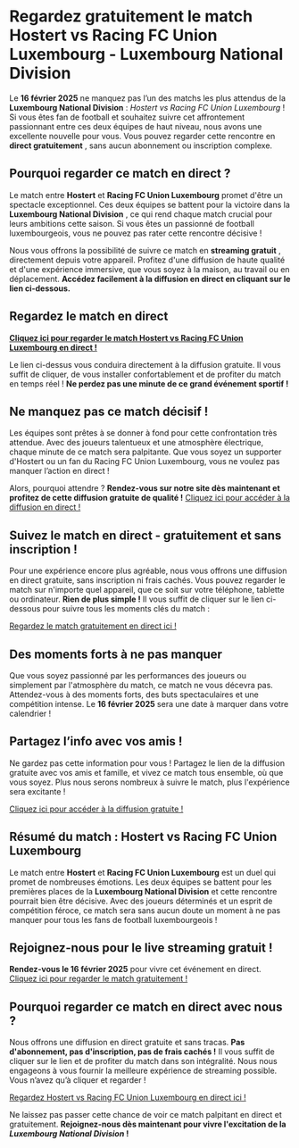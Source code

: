 # Regardez gratuitement le match Hostert vs Racing FC Union Luxembourg - Luxembourg National Division

Le **16 février 2025** ne manquez pas l’un des matchs les plus attendus de la **Luxembourg National Division** : _Hostert vs Racing FC Union Luxembourg_ ! Si vous êtes fan de football et souhaitez suivre cet affrontement passionnant entre ces deux équipes de haut niveau, nous avons une excellente nouvelle pour vous. Vous pouvez regarder cette rencontre en **direct gratuitement** , sans aucun abonnement ou inscription complexe.

## Pourquoi regarder ce match en direct ?

Le match entre **Hostert** et **Racing FC Union Luxembourg** promet d'être un spectacle exceptionnel. Ces deux équipes se battent pour la victoire dans la **Luxembourg National Division** , ce qui rend chaque match crucial pour leurs ambitions cette saison. Si vous êtes un passionné de football luxembourgeois, vous ne pouvez pas rater cette rencontre décisive !

Nous vous offrons la possibilité de suivre ce match en **streaming gratuit** , directement depuis votre appareil. Profitez d'une diffusion de haute qualité et d'une expérience immersive, que vous soyez à la maison, au travail ou en déplacement. **Accédez facilement à la diffusion en direct en cliquant sur le lien ci-dessous.**

## Regardez le match en direct

**[Cliquez ici pour regarder le match Hostert vs Racing FC Union Luxembourg en direct !](https://tinyurl.com/livestreamfreeo?st=Hostert+vs+Racing+FC+Union+Luxembourg&si=ghc)**

Le lien ci-dessus vous conduira directement à la diffusion gratuite. Il vous suffit de cliquer, de vous installer confortablement et de profiter du match en temps réel ! **Ne perdez pas une minute de ce grand événement sportif !**

## Ne manquez pas ce match décisif !

Les équipes sont prêtes à se donner à fond pour cette confrontation très attendue. Avec des joueurs talentueux et une atmosphère électrique, chaque minute de ce match sera palpitante. Que vous soyez un supporter d'Hostert ou un fan du Racing FC Union Luxembourg, vous ne voulez pas manquer l’action en direct !

Alors, pourquoi attendre ? **Rendez-vous sur notre site dès maintenant et profitez de cette diffusion gratuite de qualité !** [Cliquez ici pour accéder à la diffusion en direct !](https://tinyurl.com/livestreamfreeo?st=Hostert+vs+Racing+FC+Union+Luxembourg&si=ghc)

## Suivez le match en direct - gratuitement et sans inscription !

Pour une expérience encore plus agréable, nous vous offrons une diffusion en direct gratuite, sans inscription ni frais cachés. Vous pouvez regarder le match sur n'importe quel appareil, que ce soit sur votre téléphone, tablette ou ordinateur. **Rien de plus simple !** Il vous suffit de cliquer sur le lien ci-dessous pour suivre tous les moments clés du match :

[Regardez le match gratuitement en direct ici !](https://tinyurl.com/livestreamfreeo?st=Hostert+vs+Racing+FC+Union+Luxembourg&si=ghc)

## Des moments forts à ne pas manquer

Que vous soyez passionné par les performances des joueurs ou simplement par l'atmosphère du match, ce match ne vous décevra pas. Attendez-vous à des moments forts, des buts spectaculaires et une compétition intense. Le **16 février 2025** sera une date à marquer dans votre calendrier !

## Partagez l’info avec vos amis !

Ne gardez pas cette information pour vous ! Partagez le lien de la diffusion gratuite avec vos amis et famille, et vivez ce match tous ensemble, où que vous soyez. Plus nous serons nombreux à suivre le match, plus l'expérience sera excitante !

[Cliquez ici pour accéder à la diffusion gratuite !](https://tinyurl.com/livestreamfreeo?st=Hostert+vs+Racing+FC+Union+Luxembourg&si=ghc)

## Résumé du match : Hostert vs Racing FC Union Luxembourg

Le match entre **Hostert** et **Racing FC Union Luxembourg** est un duel qui promet de nombreuses émotions. Les deux équipes se battent pour les premières places de la **Luxembourg National Division** et cette rencontre pourrait bien être décisive. Avec des joueurs déterminés et un esprit de compétition féroce, ce match sera sans aucun doute un moment à ne pas manquer pour tous les fans de football luxembourgeois !

## Rejoignez-nous pour le live streaming gratuit !

**Rendez-vous le 16 février 2025** pour vivre cet événement en direct. [Cliquez ici pour regarder le match gratuitement !](https://tinyurl.com/livestreamfreeo?st=Hostert+vs+Racing+FC+Union+Luxembourg&si=ghc)

## Pourquoi regarder ce match en direct avec nous ?

Nous offrons une diffusion en direct gratuite et sans tracas. **Pas d'abonnement, pas d'inscription, pas de frais cachés !** Il vous suffit de cliquer sur le lien et de profiter du match dans son intégralité. Nous nous engageons à vous fournir la meilleure expérience de streaming possible. Vous n’avez qu’à cliquer et regarder !

[Regardez Hostert vs Racing FC Union Luxembourg en direct ici !](https://tinyurl.com/livestreamfreeo?st=Hostert+vs+Racing+FC+Union+Luxembourg&si=ghc)

Ne laissez pas passer cette chance de voir ce match palpitant en direct et gratuitement. **Rejoignez-nous dès maintenant pour vivre l'excitation de la _Luxembourg National Division_ !**
